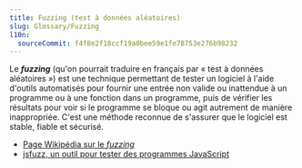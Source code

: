 ```yaml
---
title: Fuzzing (test à données aléatoires)
slug: Glossary/Fuzzing
l10n:
  sourceCommit: f4f8e2f18ccf19a0bee59e1fe78753e276b98232
---
```


Le **<i lang="en">fuzzing</i>** (qu'on pourrait traduire en français par «&nbsp;test à données aléatoires&nbsp;») est une technique permettant de tester un logiciel à l'aide d'outils automatisés pour fournir une entrée non valide ou inattendue à un programme ou à une fonction dans un programme, puis de vérifier les résultats pour voir si le programme se bloque ou agit autrement de manière inappropriée. C'est une méthode reconnue de s'assurer que le logiciel est stable, fiable et sécurisé.

- [Page Wikipédia sur le <i lang="en">fuzzing</i>](https://fr.wikipedia.org/wiki/Fuzzing)
- [jsfuzz, un outil pour tester des programmes JavaScript](https://gitlab.com/gitlab-org/security-products/analyzers/fuzzers/jsfuzz)
